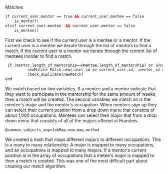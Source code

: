 Matches
``` xml 
if current_user.mentor == true && current_user.mentee == false
    is_mentor()
elsif current_user.mentee  && current_user.mentor == false
    is_mentee()
```
First we check to see if the current user is a mentee or a mentor. If the current user is a mentee we iterate through the list of mentors to find a match. If the current user is a mentor we iterate through the current list of mentees inorder to find a match. 

``` xml 
 if (mentor.length_of_mentorship==@mentee.length_of_mentorship) or (@common_subjects_map[@mentee.major].include? mentor.current_position)
          newMatch= Match.new(:user_id => current_user.id, :mentor_id => mentor.id, :mentee_id => @mentee.id, :accepted => false)
          check_duplicate(newMatch)
end
```
We match based on two variables. If a mentee and a mentor indicate that they want to participate in the mentorship for the same amount of weeks, then a match will be created. The second variables we match on is the mentee's major and the mentor's occupation. When mentors sign up they can select their current position from a drop down menu that consicts of about 1,000 occupations. Mentees can select their major that from a drop down menu that consists of all of the majors offered at Brandeis. 

``` xml 
@common_subjects_map=JobMap.new.map_method
```
We created a hash that maps different majors to different occupations. This is a many to many relationship. A major is mapped to many occupations, and an occupations is mapped to many majors. If a mentor's current position is in the array of occupations that a metee's major is mapped to then a match is created. This was one of the most difficult part about creating our match algorithm. 
